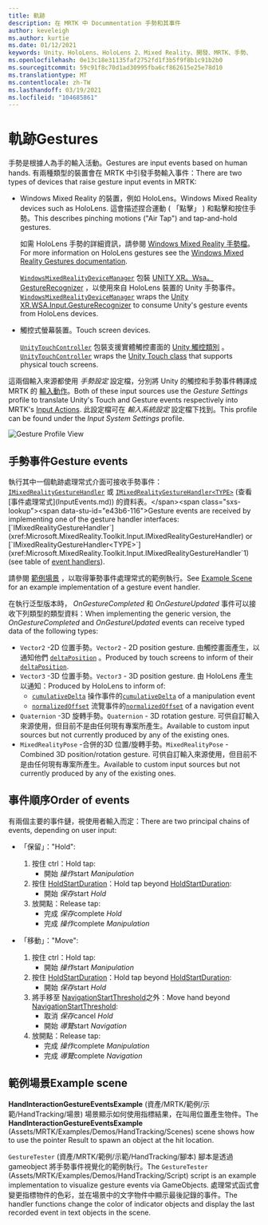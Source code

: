 ```yaml
---
title: 軌跡
description: 在 MRTK 中 Docummentation 手勢和其事件
author: keveleigh
ms.author: kurtie
ms.date: 01/12/2021
keywords: Unity、HoloLens、HoloLens 2、Mixed Reality、開發、MRTK、手勢、
ms.openlocfilehash: 0e13c18e31135faf2752fd1f3b5f9f8b1c91b2b0
ms.sourcegitcommit: 59c91f8c70d1ad30995fba6cf862615e25e78d10
ms.translationtype: MT
ms.contentlocale: zh-TW
ms.lasthandoff: 03/19/2021
ms.locfileid: "104685861"
---
```

# <a name="gestures"></a><span data-ttu-id="e43b6-104">軌跡</span><span class="sxs-lookup"><span data-stu-id="e43b6-104">Gestures</span></span>

<span data-ttu-id="e43b6-105">手勢是根據人為手的輸入活動。</span><span class="sxs-lookup"><span data-stu-id="e43b6-105">Gestures are input events based on human hands.</span></span> <span data-ttu-id="e43b6-106">有兩種類型的裝置會在 MRTK 中引發手勢輸入事件：</span><span class="sxs-lookup"><span data-stu-id="e43b6-106">There are two types of devices that raise gesture input events in MRTK:</span></span>

- <span data-ttu-id="e43b6-107">Windows Mixed Reality 的裝置，例如 HoloLens。</span><span class="sxs-lookup"><span data-stu-id="e43b6-107">Windows Mixed Reality devices such as HoloLens.</span></span> <span data-ttu-id="e43b6-108">這會描述捏合運動 ( 「點擊」 ) 和點擊和按住手勢。</span><span class="sxs-lookup"><span data-stu-id="e43b6-108">This describes pinching motions ("Air Tap") and tap-and-hold gestures.</span></span>

  <span data-ttu-id="e43b6-109">如需 HoloLens 手勢的詳細資訊，請參閱 [Windows Mixed Reality 手勢檔](https://docs.microsoft.com/windows/mixed-reality/gestures)。</span><span class="sxs-lookup"><span data-stu-id="e43b6-109">For more information on HoloLens gestures see the [Windows Mixed Reality Gestures documentation](https://docs.microsoft.com/windows/mixed-reality/gestures).</span></span>

  <span data-ttu-id="e43b6-110">[`WindowsMixedRealityDeviceManager`](xref:Microsoft.MixedReality.Toolkit.WindowsMixedReality.Input.WindowsMixedRealityDeviceManager) 包裝 [UNITY XR。Wsa。GestureRecognizer](https://docs.unity3d.com/ScriptReference/XR.WSA.Input.GestureRecognizer.html) ，以使用來自 HoloLens 裝置的 Unity 手勢事件。</span><span class="sxs-lookup"><span data-stu-id="e43b6-110">[`WindowsMixedRealityDeviceManager`](xref:Microsoft.MixedReality.Toolkit.WindowsMixedReality.Input.WindowsMixedRealityDeviceManager) wraps the [Unity XR.WSA.Input.GestureRecognizer](https://docs.unity3d.com/ScriptReference/XR.WSA.Input.GestureRecognizer.html) to consume Unity's gesture events from HoloLens devices.</span></span>

- <span data-ttu-id="e43b6-111">觸控式螢幕裝置。</span><span class="sxs-lookup"><span data-stu-id="e43b6-111">Touch screen devices.</span></span>

  <span data-ttu-id="e43b6-112">[`UnityTouchController`](xref:Microsoft.MixedReality.Toolkit.Input.UnityInput) 包裝支援實體觸控畫面的 [Unity 觸控類別](https://docs.unity3d.com/ScriptReference/Touch.html) 。</span><span class="sxs-lookup"><span data-stu-id="e43b6-112">[`UnityTouchController`](xref:Microsoft.MixedReality.Toolkit.Input.UnityInput) wraps the [Unity Touch class](https://docs.unity3d.com/ScriptReference/Touch.html) that supports physical touch screens.</span></span>

<span data-ttu-id="e43b6-113">這兩個輸入來源都使用 _手勢設定_ 設定檔，分別將 Unity 的觸控和手勢事件轉譯成 MRTK 的 [輸入動作](InputActions.md)。</span><span class="sxs-lookup"><span data-stu-id="e43b6-113">Both of these input sources use the _Gesture Settings_ profile to translate Unity's Touch and Gesture events respectively into MRTK's [Input Actions](InputActions.md).</span></span> <span data-ttu-id="e43b6-114">此設定檔可在 _輸入系統設定_ 設定檔下找到。</span><span class="sxs-lookup"><span data-stu-id="e43b6-114">This profile can be found under the _Input System Settings_ profile.</span></span>

<img src="../Images/Input/GestureProfile.png" style="max-width:100%;" alt="Gesture Profile View">

## <a name="gesture-events"></a><span data-ttu-id="e43b6-115">手勢事件</span><span class="sxs-lookup"><span data-stu-id="e43b6-115">Gesture events</span></span>

<span data-ttu-id="e43b6-116">執行其中一個軌跡處理常式介面可接收手勢事件： [`IMixedRealityGestureHandler`](xref:Microsoft.MixedReality.Toolkit.Input.IMixedRealityGestureHandler) 或 [`IMixedRealityGestureHandler<TYPE>`](xref:Microsoft.MixedReality.Toolkit.Input.IMixedRealityGestureHandler`1) (查看 [事件處理常式](InputEvents.md)) 的資料表。</span><span class="sxs-lookup"><span data-stu-id="e43b6-116">Gesture events are received by implementing one of the gesture handler interfaces: [`IMixedRealityGestureHandler`](xref:Microsoft.MixedReality.Toolkit.Input.IMixedRealityGestureHandler) or [`IMixedRealityGestureHandler<TYPE>`](xref:Microsoft.MixedReality.Toolkit.Input.IMixedRealityGestureHandler`1) (see table of [event handlers](InputEvents.md)).</span></span>

<span data-ttu-id="e43b6-117">請參閱 [範例場景](#example-scene) ，以取得筆勢事件處理常式的範例執行。</span><span class="sxs-lookup"><span data-stu-id="e43b6-117">See [Example Scene](#example-scene) for an example implementation of a gesture event handler.</span></span>

<span data-ttu-id="e43b6-118">在執行泛型版本時， *OnGestureCompleted* 和 *OnGestureUpdated* 事件可以接收下列類型的類型資料：</span><span class="sxs-lookup"><span data-stu-id="e43b6-118">When implementing the generic version, the *OnGestureCompleted* and *OnGestureUpdated* events can receive typed data of the following types:</span></span>

- <span data-ttu-id="e43b6-119">`Vector2` -2D 位置手勢。</span><span class="sxs-lookup"><span data-stu-id="e43b6-119">`Vector2` - 2D position gesture.</span></span> <span data-ttu-id="e43b6-120">由觸控畫面產生，以通知他們 [`deltaPosition`](https://docs.unity3d.com/ScriptReference/Touch-deltaPosition.html) 。</span><span class="sxs-lookup"><span data-stu-id="e43b6-120">Produced by touch screens to inform of their [`deltaPosition`](https://docs.unity3d.com/ScriptReference/Touch-deltaPosition.html).</span></span>
- <span data-ttu-id="e43b6-121">`Vector3` -3D 位置手勢。</span><span class="sxs-lookup"><span data-stu-id="e43b6-121">`Vector3` - 3D position gesture.</span></span> <span data-ttu-id="e43b6-122">由 HoloLens 產生以通知：</span><span class="sxs-lookup"><span data-stu-id="e43b6-122">Produced by HoloLens to inform of:</span></span>
  - <span data-ttu-id="e43b6-123">[`cumulativeDelta`](https://docs.unity3d.com/ScriptReference/XR.WSA.Input.ManipulationUpdatedEventArgs-cumulativeDelta.html) 操作事件的</span><span class="sxs-lookup"><span data-stu-id="e43b6-123">[`cumulativeDelta`](https://docs.unity3d.com/ScriptReference/XR.WSA.Input.ManipulationUpdatedEventArgs-cumulativeDelta.html) of a manipulation event</span></span>
  - <span data-ttu-id="e43b6-124">[`normalizedOffset`](https://docs.unity3d.com/ScriptReference/XR.WSA.Input.NavigationUpdatedEventArgs-normalizedOffset.html) 流覽事件的</span><span class="sxs-lookup"><span data-stu-id="e43b6-124">[`normalizedOffset`](https://docs.unity3d.com/ScriptReference/XR.WSA.Input.NavigationUpdatedEventArgs-normalizedOffset.html) of a navigation event</span></span>
- <span data-ttu-id="e43b6-125">`Quaternion` -3D 旋轉手勢。</span><span class="sxs-lookup"><span data-stu-id="e43b6-125">`Quaternion` - 3D rotation gesture.</span></span> <span data-ttu-id="e43b6-126">可供自訂輸入來源使用，但目前不是由任何現有專案所產生。</span><span class="sxs-lookup"><span data-stu-id="e43b6-126">Available to custom input sources but not currently produced by any of the existing ones.</span></span>
- <span data-ttu-id="e43b6-127">`MixedRealityPose` -合併的3D 位置/旋轉手勢。</span><span class="sxs-lookup"><span data-stu-id="e43b6-127">`MixedRealityPose` - Combined 3D position/rotation gesture.</span></span> <span data-ttu-id="e43b6-128">可供自訂輸入來源使用，但目前不是由任何現有專案所產生。</span><span class="sxs-lookup"><span data-stu-id="e43b6-128">Available to custom input sources but not currently produced by any of the existing ones.</span></span>

## <a name="order-of-events"></a><span data-ttu-id="e43b6-129">事件順序</span><span class="sxs-lookup"><span data-stu-id="e43b6-129">Order of events</span></span>

<span data-ttu-id="e43b6-130">有兩個主要的事件鏈，視使用者輸入而定：</span><span class="sxs-lookup"><span data-stu-id="e43b6-130">There are two principal chains of events, depending on user input:</span></span>

- <span data-ttu-id="e43b6-131">「保留」：</span><span class="sxs-lookup"><span data-stu-id="e43b6-131">"Hold":</span></span>
    1. <span data-ttu-id="e43b6-132">按住 ctrl：</span><span class="sxs-lookup"><span data-stu-id="e43b6-132">Hold tap:</span></span>
        - <span data-ttu-id="e43b6-133">開始 _操作_</span><span class="sxs-lookup"><span data-stu-id="e43b6-133">start _Manipulation_</span></span>
    1. <span data-ttu-id="e43b6-134">按住 [HoldStartDuration](xref:Microsoft.MixedReality.Toolkit.Input.MixedRealityInputSimulationProfile.HoldStartDuration)：</span><span class="sxs-lookup"><span data-stu-id="e43b6-134">Hold tap beyond [HoldStartDuration](xref:Microsoft.MixedReality.Toolkit.Input.MixedRealityInputSimulationProfile.HoldStartDuration):</span></span>
        - <span data-ttu-id="e43b6-135">開始 _保存_</span><span class="sxs-lookup"><span data-stu-id="e43b6-135">start _Hold_</span></span>
    1. <span data-ttu-id="e43b6-136">放開點：</span><span class="sxs-lookup"><span data-stu-id="e43b6-136">Release tap:</span></span>
        - <span data-ttu-id="e43b6-137">完成 _保存_</span><span class="sxs-lookup"><span data-stu-id="e43b6-137">complete _Hold_</span></span>
        - <span data-ttu-id="e43b6-138">完成 _操作_</span><span class="sxs-lookup"><span data-stu-id="e43b6-138">complete _Manipulation_</span></span>

- <span data-ttu-id="e43b6-139">「移動」：</span><span class="sxs-lookup"><span data-stu-id="e43b6-139">"Move":</span></span>
    1. <span data-ttu-id="e43b6-140">按住 ctrl：</span><span class="sxs-lookup"><span data-stu-id="e43b6-140">Hold tap:</span></span>
        - <span data-ttu-id="e43b6-141">開始 _操作_</span><span class="sxs-lookup"><span data-stu-id="e43b6-141">start _Manipulation_</span></span>
    1. <span data-ttu-id="e43b6-142">按住 [HoldStartDuration](xref:Microsoft.MixedReality.Toolkit.Input.MixedRealityInputSimulationProfile.HoldStartDuration)：</span><span class="sxs-lookup"><span data-stu-id="e43b6-142">Hold tap beyond [HoldStartDuration](xref:Microsoft.MixedReality.Toolkit.Input.MixedRealityInputSimulationProfile.HoldStartDuration):</span></span>
        - <span data-ttu-id="e43b6-143">開始 _保存_</span><span class="sxs-lookup"><span data-stu-id="e43b6-143">start _Hold_</span></span>
    1. <span data-ttu-id="e43b6-144">將手移至 [NavigationStartThreshold](xref:Microsoft.MixedReality.Toolkit.Input.MixedRealityInputSimulationProfile.NavigationStartThreshold)之外：</span><span class="sxs-lookup"><span data-stu-id="e43b6-144">Move hand beyond [NavigationStartThreshold](xref:Microsoft.MixedReality.Toolkit.Input.MixedRealityInputSimulationProfile.NavigationStartThreshold):</span></span>
        - <span data-ttu-id="e43b6-145">取消 _保存_</span><span class="sxs-lookup"><span data-stu-id="e43b6-145">cancel _Hold_</span></span>
        - <span data-ttu-id="e43b6-146">開始 _導覽_</span><span class="sxs-lookup"><span data-stu-id="e43b6-146">start _Navigation_</span></span>
    1. <span data-ttu-id="e43b6-147">放開點：</span><span class="sxs-lookup"><span data-stu-id="e43b6-147">Release tap:</span></span>
        - <span data-ttu-id="e43b6-148">完成 _操作_</span><span class="sxs-lookup"><span data-stu-id="e43b6-148">complete _Manipulation_</span></span>
        - <span data-ttu-id="e43b6-149">完成 _導覽_</span><span class="sxs-lookup"><span data-stu-id="e43b6-149">complete _Navigation_</span></span>

## <a name="example-scene"></a><span data-ttu-id="e43b6-150">範例場景</span><span class="sxs-lookup"><span data-stu-id="e43b6-150">Example scene</span></span>

<span data-ttu-id="e43b6-151">**HandInteractionGestureEventsExample** (資產/MRTK/範例/示範/HandTracking/場景) 場景顯示如何使用指標結果，在叫用位置產生物件。</span><span class="sxs-lookup"><span data-stu-id="e43b6-151">The **HandInteractionGestureEventsExample** (Assets/MRTK/Examples/Demos/HandTracking/Scenes) scene shows how to use the pointer Result to spawn an object at the hit location.</span></span>

<span data-ttu-id="e43b6-152">`GestureTester` (資產/MRTK/範例/示範/HandTracking/腳本) 腳本是透過 gameobject 將手勢事件視覺化的範例執行。</span><span class="sxs-lookup"><span data-stu-id="e43b6-152">The `GestureTester` (Assets/MRTK/Examples/Demos/HandTracking/Script) script is an example implementation to visualize gesture events via GameObjects.</span></span> <span data-ttu-id="e43b6-153">處理常式函式會變更指標物件的色彩，並在場景中的文字物件中顯示最後記錄的事件。</span><span class="sxs-lookup"><span data-stu-id="e43b6-153">The handler functions change the color of indicator objects and display the last recorded event in text objects in the scene.</span></span>
